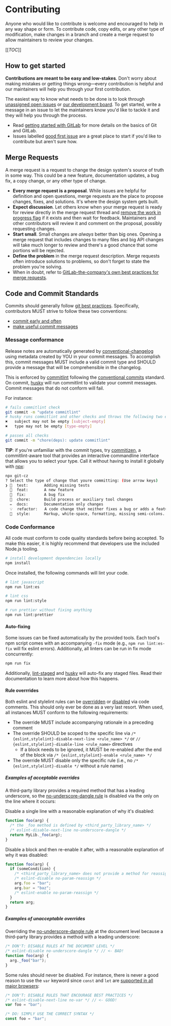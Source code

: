 # Contributing

Anyone who would like to contribute is welcome and encouraged to help in any way shape or form.
To contribute code, copy edits, or any other type of modification, make changes in a branch and create a merge request to allow maintainers to review your changes.

[[_TOC_]]

## How to get started

**Contributions are meant to be easy and low-stakes**.
Don't worry about making mistakes or getting things wrong&mdash;every contribution is helpful and our maintainers will help you through your first contribution.

The easiest way to know what needs to be done is to look through [unassigned open issues](https://gitlab.com/wwnorton/platform/design-system/-/issues?scope=all&utf8=%E2%9C%93&state=opened&assignee_id=None) or [our development board](https://gitlab.com/wwnorton/platform/design-system/-/boards/1270953). To get started, write a message in an issue to let the maintainers know you'd like to tackle it and they will help you through the process.

- Read [getting started with GitLab](https://gitlab.com/wwnorton/platform/design-system/wikis/Guides/Git%20&%20GitLab#getting-started-with-gitlab) for more details on the basics of Git and GitLab.
- Issues labelled [good first issue](https://gitlab.com/wwnorton/platform/design-system/issues?label_name[]=good+first+issue) are a great place to start if you'd like to contribute but aren't sure how.

## Merge Requests

A merge request is a request to change the design system's source of truth in some way.
This could be a new feature, documentation updates, a bug fix, a copy change, or any other type of change.

- **Every merge request is a proposal**. While issues are helpful for definition and open questions, merge requests are the place to propose changes, fixes, and solutions. It's where the design system gets built.
- **Expect discussion**. Let others know when your merge request is ready for review directly in the merge request thread and [remove the work in progress flag](https://docs.gitlab.com/ee/user/project/merge_requests/work_in_progress_merge_requests.html) if it exists and then wait for feedback. Maintainers and other contributors will review it and comment on the proposal, possibly requesting changes.
- **Start small**. Small changes are _always_ better than big ones. Opening a merge request that includes changes to many files and big API changes will take much longer to review and there's a good chance that some portions will be rejected.
- **Define the problem** in the merge request description. Merge requests often introduce solutions to problems, so don't forget to state the problem you're solving.
- When in doubt, refer to [GitLab-the-company's own best practices for merge requests](https://about.gitlab.com/handbook/communication/#everything-starts-with-a-merge-request).

## Code and Commit Standards

Commits should generally follow [git best practices](http://sethrobertson.github.io/GitBestPractices/).
Specifically, contributors MUST strive to follow these two conventions:

- [commit early and often](http://sethrobertson.github.io/GitBestPractices/#commit)
- [make useful commit messages](http://sethrobertson.github.io/GitBestPractices/#usemsg)

### Message conformance

Release notes are automatically generated by [conventional-changelog](https://github.com/conventional-changelog/conventional-changelog) using metadata created by YOU in your commit messages.
To accomplish this, commit messages MUST include a valid commit type and SHOULD provide a message that will be comprehensible in the changelog.

This is enforced by [commitlint](https://commitlint.js.org) following the [conventional commits](https://www.conventionalcommits.org) standard.
On commit, [husky](https://github.com/typicode/husky) will run commitlint to validate your commit messages.
Commit messages that do not conform will fail.

For instance:

```sh
# fails commitlint check
git commit -m "update commitlint"
# husky runs commitlint and other checks and throws the following two errors:
✖   subject may not be empty [subject-empty]
✖   type may not be empty [type-empty]

# passes all checks
git commit -m "chore(deps): update commitlint"
```

**TIP**: if you're unfamiliar with the commit types, try [commitizen](https://github.com/commitizen/cz-cli), a commitlint-aware tool that provides an interactive commandline interface that allows you to select your type.
Call it without having to install it globally with [npx](https://github.com/npm/npx):

```sh
npx git-cz
? Select the type of change that youre committing: (Use arrow keys)
❯ 💍  test:       Adding missing tests
  🎸  feat:       A new feature
  🐛  fix:        A bug fix
  🤖  chore:      Build process or auxiliary tool changes
  ✏️  docs:       Documentation only changes
  💡  refactor:   A code change that neither fixes a bug or adds a feature
  💄  style:      Markup, white-space, formatting, missing semi-colons...
```

### Code Conformance

All code must conform to code quality standards before being accepted.
To make this easier, it is highly recommend that developers use the included Node.js tooling.

```sh
# install development dependencies locally
npm install
```

Once installed, the following commands will lint your code.

```sh
# lint javascript
npm run lint:es

# lint css
npm run lint:style

# run prettier without fixing anything
npm run lint:prettier
```

#### Auto-fixing

Some issues can be fixed automatically by the provided tools.
Each tool's npm script comes with an accompanying `-fix` mode (e.g., `npm run lint:es-fix` will fix eslint errors).
Additionally, all linters can be run in fix mode concurrently:

```sh
npm run fix
```

Additionally, [lint-staged](https://github.com/okonet/lint-staged) and [husky](https://github.com/typicode/husky) will auto-fix any staged files.
Read their documentation to learn more about how this happens.

#### Rule overrrides

Both eslint and stylelint rules can be [overridden](https://eslint.org/docs/user-guide/configuring.html#using-configuration-comments) or [disabled](https://stylelint.io/user-guide/configuration/#turning-rules-off-from-within-your-css) via code comments.
This should only ever be done as a very last resort.
When used, all instances MUST conform to the following requirements:

- The override MUST include accompanying rationale in a preceding comment
- The override SHOULD be scoped to the specific line via `/* {eslint,stylelint}-disable-next-line <rule_name> */` or `// {eslint,stylelint}-disable-line <rule_name>` directives
  - If a block needs to be ignored, it MUST be re-enabled after the end of the block via `/* {eslint,stylelint}-enable <rule_name> */`
- The override MUST disable only the specific rule (i.e., no `/* {eslint,stylelint}-disable */` without a rule name)

##### Examples of acceptable overrides

A third-party library provides a required method that has a leading underscore, so the [no-underscore-dangle rule](https://eslint.org/docs/rules/no-underscore-dangle#disallow-dangling-underscores-in-identifiers-no-underscore-dangle) is disabled via the only on the line where it occurs:

Disable a single line with a reasonable explanation of why it's disabled:

```javascript
function foo(arg) {
  /* the _foo method is defined by <third_party_library_name> */
  /* eslint-disable-next-line no-underscore-dangle */
  return MyLib._foo(arg);
}
```

Disable a block and then re-enable it after, with a reasonable explanation of why it was disabled:

```javascript
function foo(arg) {
  if (someCondition) {
    /* <third_party_library_name> does not provide a method for reassignment */
    /* eslint-disable no-param-reassign */
    arg.foo = "bar";
    arg.bar = "baz";
    /* eslint-enable no-param-reassign */
  }
  return arg;
}
```

##### Examples of unacceptable overrides

Overriding the [no-underscore-dangle rule](https://eslint.org/docs/rules/no-underscore-dangle#disallow-dangling-underscores-in-identifiers-no-underscore-dangle) at the document level because a third-party library provides a method with a leading underscore:

```javascript
/* DON'T: DISABLE RULES AT THE DOCUMENT LEVEL */
/* eslint-disable no-underscore-dangle */ // <- BAD!
function foo(arg) {
  arg._foo("bar");
}
```

Some rules should never be disabled.
For instance, there is never a good reason to use the `var` keyword since `const` and `let` are [supported in all major browsers](http://kangax.github.io/compat-table/es6/#test-const):

```javascript
/* DON'T: DISABLE RULES THAT ENCOURAGE BEST PRACTICES */
/* eslint-disable-next-line no-var */ // <- GOOD!
var foo = "bar";

/* DO: SIMPLY USE THE CORRECT SYNTAX */
const foo = "bar";
```
